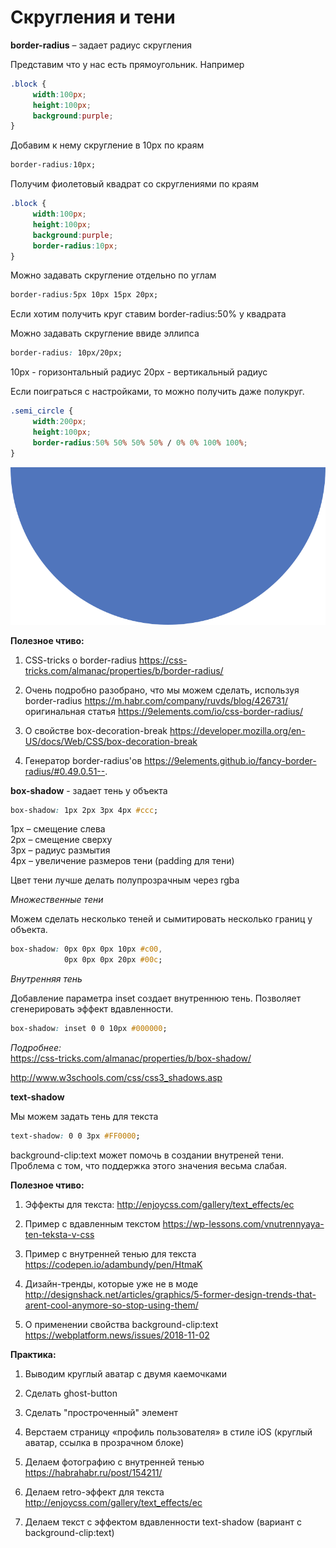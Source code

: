 # Скругления и тени

**border-radius** – задает радиус скругления

Представим что у нас есть прямоугольник. Например

```css
.block {
     width:100px;
     height:100px;
     background:purple;
}
```
Добавим к нему скругление в 10px по краям

```css
border-radius:10px;
```

Получим фиолетовый квадрат со скруглениями по краям

```css
.block {
     width:100px;
     height:100px;
     background:purple;
     border-radius:10px;
}
```

Можно задавать скругление отдельно по углам

```css
border-radius:5px 10px 15px 20px;
```

Если хотим получить круг ставим border-radius:50% у квадрата

Можно задавать скругление ввиде эллипса

```css
border-radius: 10px/20px;
```

10px - горизонтальный радиус
20px - вертикальный радиус

Если поиграться с настройками, то можно получить даже полукруг.

```css
.semi_circle {
     width:200px;
     height:100px;
     border-radius:50% 50% 50% 50% / 0% 0% 100% 100%;
}
```

![Полукруг](pics/11_shadow_circle/half_circle.svg)

**Полезное чтиво:**

1. CSS-tricks о border-radius
     https://css-tricks.com/almanac/properties/b/border-radius/
2. Очень подробно разобрано, что мы можем сделать, используя border-radius
https://m.habr.com/company/ruvds/blog/426731/
оригинальная статья
https://9elements.com/io/css-border-radius/

3. О свойстве box-decoration-break
     https://developer.mozilla.org/en-US/docs/Web/CSS/box-decoration-break
4. Генератор border-radius'ов
     https://9elements.github.io/fancy-border-radius/#0.49.0.51--.

**box-shadow** - задает тень у объекта

```css
box-shadow: 1px 2px 3px 4px #ccc;
```

1px – смещение слева<BR>
2px – смещение сверху<BR>
3px – радиус размытия<BR>
4px – увеличение размеров тени (padding для тени)

Цвет тени лучше делать полупрозрачным через rgba

_Множественные тени_

Можем сделать несколько теней и сымитировать несколько границ у объекта.

```css
box-shadow: 0px 0px 0px 10px #c00,
            0px 0px 0px 20px #00c;
```
_Внутренняя тень_

Добавление параметра inset создает внутреннюю тень. Позволяет сгенерировать эффект вдавленности.  

```css
box-shadow: inset 0 0 10px #000000;
```

_Подробнее:_<BR>
https://css-tricks.com/almanac/properties/b/box-shadow/     

http://www.w3schools.com/css/css3_shadows.asp



**text-shadow**

Мы можем задать тень для текста

```css
text-shadow: 0 0 3px #FF0000;
```

background-clip:text может помочь в создании внутреней тени. Проблема с том, что поддержка этого значения весьма слабая.

**Полезное чтиво:**

1. Эффекты для текста:
http://enjoycss.com/gallery/text_effects/ec

2. Пример с вдавленным текстом
https://wp-lessons.com/vnutrennyaya-ten-teksta-v-css

3. Пример с внутренней тенью для текста
https://codepen.io/adambundy/pen/HtmaK

4. Дизайн-тренды, которые уже не в моде
http://designshack.net/articles/graphics/5-former-design-trends-that-arent-cool-anymore-so-stop-using-them/

5. О применении свойства background-clip:text
https://webplatform.news/issues/2018-11-02



**Практика:**

1. Выводим круглый аватар с двумя каемочками
2. Сделать ghost-button
3. Сделать "простроченный" элемент
4. Верстаем страницу «профиль пользователя» в стиле iOS (круглый аватар, ссылка в прозрачном блоке)
5. Делаем фотографию с внутренней тенью https://habrahabr.ru/post/154211/
6. Делаем retro-эффект для текста http://enjoycss.com/gallery/text_effects/ec

7. Делаем текст с эффектом вдавленности text-shadow (вариант с background-clip:text)


